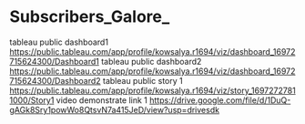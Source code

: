 # Subscribers_Galore_
tableau public dashboard1 https://public.tableau.com/app/profile/kowsalya.r1694/viz/dashboard_16972715624300/Dashboard1
tableau public dashboard2 https://public.tableau.com/app/profile/kowsalya.r1694/viz/dashboard_16972715624300/Dashboard2
tableau public story 1 https://public.tableau.com/app/profile/kowsalya.r1694/viz/story_16972727811000/Story1
video demonstrate link 1 https://drive.google.com/file/d/1DuQ-gAGk8Sry1powWo8QtsvN7a415JeD/view?usp=drivesdk
